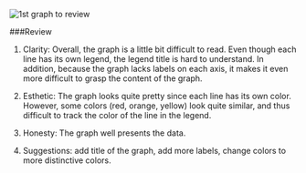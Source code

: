 ![1st graph to review](https://raw.githubusercontent.com/myphan92/PUI2015_mphan/master/HW8/meo342.png)

###Review 

1. Clarity: Overall, the graph is a little bit difficult to read. Even though each line has its own legend, the legend title is hard to understand. In addition, because the graph lacks labels on each axis, it makes it even more difficult to grasp the content of the graph. 

2. Esthetic: The graph looks quite pretty since each line has its own color. However, some colors (red, orange, yellow) look quite similar, and thus difficult to track the color of the line in the legend. 

3. Honesty: The graph well presents the data. 

4. Suggestions: add title of the graph, add more labels, change colors to more distinctive colors. 
